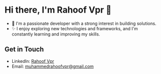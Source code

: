 # Hi there, I'm Rahoof Vpr 👋
- 👀 I'm a passionate developer with a strong interest in building solutions.
- ✨ I enjoy exploring new technologies and frameworks, and I'm constantly learning and improving my skills.
  
## Get in Touch
- LinkedIn: [Rahoof Vpr](https://in.linkedin.com/in/rahoof-vpr-b69b5b18b)
- Email: muhammedrahoofvpr@gmail.com
<!---
rahoofvpr/rahoofvpr is a ✨ special ✨ repository because its `README.md` (this file) appears on your GitHub profile.
You can click the Preview link to take a look at your changes.
--->
